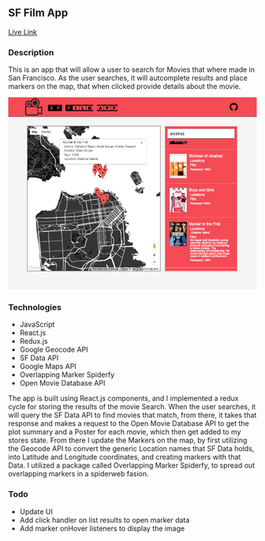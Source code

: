 ## SF Film App
[Live Link](http://www.brentluna.com/sf_film_app/)

### Description 

This is an app that will allow a user to search for Movies that where made in San Francisco. As the user searches, it will autcomplete results and place markers on the map, that when clicked provide details about the movie. 

![screenshot](./movie_screenshot.png)

### Technologies 


- JavaScript
- React.js 
- Redux.js 
- Google Geocode API 
- SF Data API 
- Google Maps API 
- Overlapping Marker Spiderfy
- Open Movie Database API

The app is built using React.js components, and I implemented a redux cycle for storing the results of the movie Search. When the user searches, it will query the SF Data API to find movies that match, from there, it takes that response and makes a request to the Open Movie Database API to get the plot summary and a Poster for each movie, which then get added to my stores state. From there I update the Markers on the map, by first utilizing the Geocode API to convert the generic Location names that SF Data holds, into Latitude and Longitude coordinates, and creating markers with that Data. I utilized a package called Overlapping Marker Spiderfy, to spread out overlapping markers in a spiderweb fasion.


### Todo 

- Update UI 
- Add click handler on list results to open marker data
- Add marker onHover listeners to display the image



